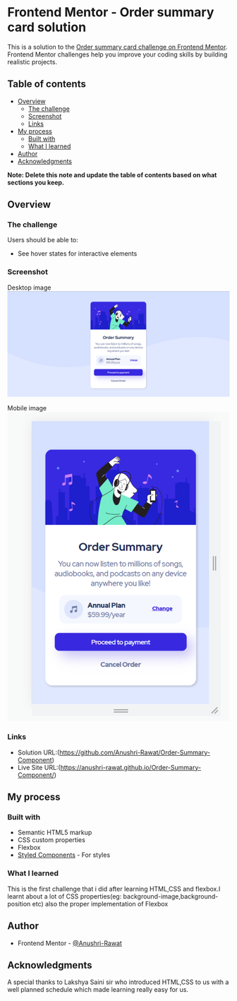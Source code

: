 # Frontend Mentor - Order summary card solution

This is a solution to the [Order summary card challenge on Frontend Mentor](https://www.frontendmentor.io/challenges/order-summary-component-QlPmajDUj). Frontend Mentor challenges help you improve your coding skills by building realistic projects. 

## Table of contents

- [Overview](#overview)
  - [The challenge](#the-challenge)
  - [Screenshot](#screenshot)
  - [Links](#links)
- [My process](#my-process)
  - [Built with](#built-with)
  - [What I learned](#what-i-learned)
- [Author](#author)
- [Acknowledgments](#acknowledgments)

**Note: Delete this note and update the table of contents based on what sections you keep.**

## Overview

### The challenge

Users should be able to:

- See hover states for interactive elements

### Screenshot
Desktop image
![](images/order-summary-screenshot.png)




Mobile image
![](images/mobile-version.png)

### Links

- Solution URL:(https://github.com/Anushri-Rawat/Order-Summary-Component)
- Live Site URL:(https://anushri-rawat.github.io/Order-Summary-Component/)


## My process


### Built with

- Semantic HTML5 markup
- CSS custom properties
- Flexbox
- [Styled Components](https://styled-components.com/) - For styles


### What I learned
This is the first challenge that i did after learning HTML,CSS and flexbox.I learnt about a lot of CSS properties(eg: background-image,background-position etc) also the proper implementation of Flexbox



## Author

- Frontend Mentor - [@Anushri-Rawat](https://www.frontendmentor.io/profile/Anushri-Rawat)


## Acknowledgments

A special thanks to Lakshya Saini sir who introduced HTML,CSS to us with a well planned schedule which made learning really easy for us.

